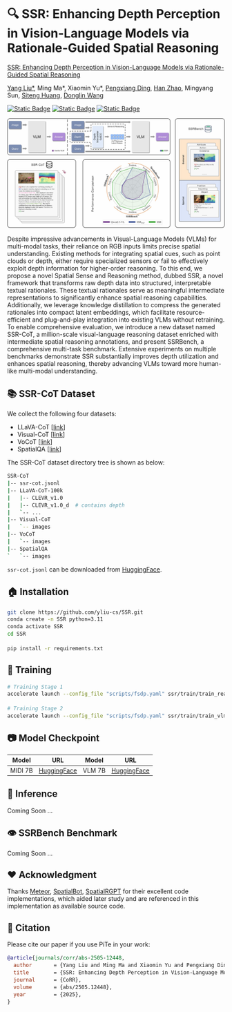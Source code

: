 # 🔍 SSR: Enhancing Depth Perception in Vision-Language Models via Rationale-Guided Spatial Reasoning

[SSR: Enhancing Depth Perception in Vision-Language Models via Rationale-Guided Spatial Reasoning](https://arxiv.org/abs/2505.12448)

[Yang Liu*](https://yliu-cs.github.io), Ming Ma*, Xiaomin Yu*, [Pengxiang Ding](https://dingpx.github.io), [Han Zhao](https://h-zhao1997.github.io), Mingyang Sun, [Siteng Huang](https://kyonhuang.top), [Donglin Wang](https://milab.westlake.edu.cn)

[![Static Badge](https://img.shields.io/badge/arXiv-2505.12448-brown)](https://arxiv.org/abs/2505.12448)
[![Static Badge](https://img.shields.io/badge/Project_Page-SSR-blue)](https://yliu-cs.github.io/SSR)
[![Static Badge](https://img.shields.io/badge/HuggingFace-Model_&_Dataset_&_Benchmark-yellow)](https://huggingface.co/collections/yliu-cs/ssr-682d44496b64e4edd94092bb)

![](figure/teaser.jpg)

Despite impressive advancements in Visual-Language Models (VLMs) for multi-modal tasks, their reliance on RGB inputs limits precise spatial understanding. Existing methods for integrating spatial cues, such as point clouds or depth, either require specialized sensors or fail to effectively exploit depth information for higher-order reasoning. To this end, we propose a novel Spatial Sense and Reasoning method, dubbed SSR, a novel framework that transforms raw depth data into structured, interpretable textual rationales. These textual rationales serve as meaningful intermediate representations to significantly enhance spatial reasoning capabilities. Additionally, we leverage knowledge distillation to compress the generated rationales into compact latent embeddings, which facilitate resource-efficient and plug-and-play integration into existing VLMs without retraining. To enable comprehensive evaluation, we introduce a new dataset named SSR-CoT, a million-scale visual-language reasoning dataset enriched with intermediate spatial reasoning annotations, and present SSRBench, a comprehensive multi-task benchmark. Extensive experiments on multiple benchmarks demonstrate SSR substantially improves depth utilization and enhances spatial reasoning, thereby advancing VLMs toward more human-like multi-modal understanding.

## 📚 SSR-CoT Dataset

We collect the following four datasets:

* LLaVA-CoT [[link](https://github.com/PKU-YuanGroup/LLaVA-CoT)]
* Visual-CoT [[link](https://github.com/deepcs233/Visual-CoT)]
* VoCoT [[link](https://github.com/RupertLuo/VoCoT)]
* SpatialQA [[link](https://github.com/BAAI-DCAI/SpatialBot)]

The SSR-CoT dataset directory tree is shown as below:
```sh
SSR-CoT
|-- ssr-cot.jsonl
|-- LLaVA-CoT-100k
|   |-- CLEVR_v1.0
|   |-- CLEVR_v1.0_d  # contains depth
|   `-- ...
|-- Visual-CoT
|   `-- images
|-- VoCoT
|   `-- images
|-- SpatialQA
`   `-- images
```
`ssr-cot.jsonl` can be downloaded from [HuggingFace](https://huggingface.co/datasets/yliu-cs/SSR-CoT).

## 🏠 Installation

```sh
git clone https://github.com/yliu-cs/SSR.git
conda create -n SSR python=3.11
conda activate SSR
cd SSR

pip install -r requirements.txt
```

## 🚀 Training

```sh
# Training Stage 1
accelerate launch --config_file "scripts/fsdp.yaml" ssr/train/train_reasoning.py

# Training Stage 2
accelerate launch --config_file "scripts/fsdp.yaml" ssr/train/train_vlm.py --lora --llava
```

## 📷 Model Checkpoint

| Model   | URL                                                      | Model   | URL                                                      |
|---------|----------------------------------------------------------|---------|----------------------------------------------------------|
| MIDI 7B | [HuggingFace](https://huggingface.co/yliu-cs/SSR-MIDI-7B)| VLM 7B  | [HuggingFace](https://huggingface.co/yliu-cs/SSR-VLM-7B) |

## 🎯 Inference


Coming Soon ...

## 👁️ SSRBench Benchmark

Coming Soon ...

## ❤️ Acknowledgment

Thanks [Meteor](https://github.com/ByungKwanLee/Meteor), [SpatialBot](https://github.com/BAAI-DCAI/SpatialBot), [SpatialRGPT](https://github.com/AnjieCheng/SpatialRGPT) for their excellent code implementations, which aided later study and are referenced in this implementation as available source code.

## 📜 Citation

Please cite our paper if you use PiTe in your work:

```bibtex
@article{journals/corr/abs-2505-12448,
  author       = {Yang Liu and Ming Ma and Xiaomin Yu and Pengxiang Ding and Han Zhao and Mingyang Sun and Siteng Huang and Donglin Wang},
  title        = {SSR: Enhancing Depth Perception in Vision-Language Models via Rationale-Guided Spatial Reasoning},
  journal      = {CoRR},
  volume       = {abs/2505.12448},
  year         = {2025},
}
```

